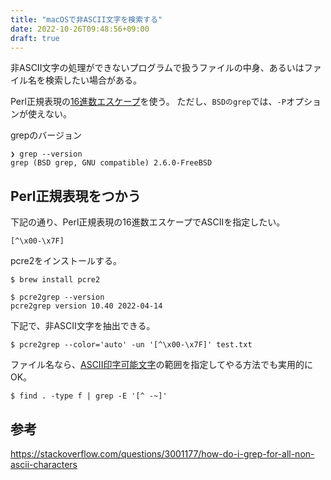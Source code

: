 ```yaml
---
title: "macOSで非ASCII文字を検索する"
date: 2022-10-26T09:48:56+09:00
draft: true
---
```


非ASCII文字の処理ができないプログラムで扱うファイルの中身、あるいはファイル名を検索したい場合がある。

Perl正規表現の[16進数エスケープ](https://perldoc.jp/docs/perl/5.18.1/perlrebackslash.pod#Hexadecimal32escapes)を使う。
ただし、`BSDのgrep`では、`-P`オプションが使えない。

<!--more-->

grepのバージョン

```
❯ grep --version
grep (BSD grep, GNU compatible) 2.6.0-FreeBSD
```

## Perl正規表現をつかう

下記の通り、Perl正規表現の16進数エスケープでASCIIを指定したい。

```
[^\x00-\x7F]
```

pcre2をインストールする。

```
$ brew install pcre2

$ pcre2grep --version
pcre2grep version 10.40 2022-04-14
```

下記で、非ASCII文字を抽出できる。

```
$ pcre2grep --color='auto' -un '[^\x00-\x7F]' test.txt
```

ファイル名なら、[ASCII印字可能文字](https://ja.wikipedia.org/wiki/ASCII#ASCII%E5%8D%B0%E5%AD%97%E5%8F%AF%E8%83%BD%E6%96%87%E5%AD%97)の範囲を指定してやる方法でも実用的にOK。

```
$ find . -type f | grep -E '[^ -~]'
```

## 参考

https://stackoverflow.com/questions/3001177/how-do-i-grep-for-all-non-ascii-characters